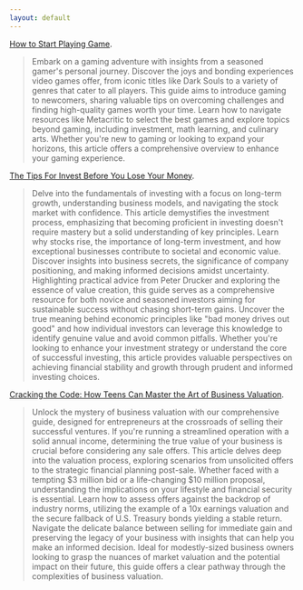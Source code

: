 ```yaml
---
layout: default
---
```



[How to Start Playing Game](./howtostartPlayingGame.html).

> Embark on a gaming adventure with insights from a seasoned gamer's personal journey. Discover the joys and bonding experiences video games offer, from iconic titles like Dark Souls to a variety of genres that cater to all players. This guide aims to introduce gaming to newcomers, sharing valuable tips on overcoming challenges and finding high-quality games worth your time. Learn how to navigate resources like Metacritic to select the best games and explore topics beyond gaming, including investment, math learning, and culinary arts. Whether you're new to gaming or looking to expand your horizons, this article offers a comprehensive overview to enhance your gaming experience.

[The Tips For Invest Before You Lose Your Money](./TheTipsForInvest.html).

> Delve into the fundamentals of investing with a focus on long-term growth, understanding business models, and navigating the stock market with confidence. This article demystifies the investment process, emphasizing that becoming proficient in investing doesn't require mastery but a solid understanding of key principles. Learn why stocks rise, the importance of long-term investment, and how exceptional businesses contribute to societal and economic value. Discover insights into business secrets, the significance of company positioning, and making informed decisions amidst uncertainty. Highlighting practical advice from Peter Drucker and exploring the essence of value creation, this guide serves as a comprehensive resource for both novice and seasoned investors aiming for sustainable success without chasing short-term gains. Uncover the true meaning behind economic principles like "bad money drives out good" and how individual investors can leverage this knowledge to identify genuine value and avoid common pitfalls. Whether you're looking to enhance your investment strategy or understand the core of successful investing, this article provides valuable perspectives on achieving financial stability and growth through prudent and informed investing choices.

[Cracking the Code: How Teens Can Master the Art of Business Valuation](./CrackingTheCode.html).

> Unlock the mystery of business valuation with our comprehensive guide, designed for entrepreneurs at the crossroads of selling their successful ventures. If you're running a streamlined operation with a solid annual income, determining the true value of your business is crucial before considering any sale offers. This article delves deep into the valuation process, exploring scenarios from unsolicited offers to the strategic financial planning post-sale. Whether faced with a tempting $3 million bid or a life-changing $10 million proposal, understanding the implications on your lifestyle and financial security is essential. Learn how to assess offers against the backdrop of industry norms, utilizing the example of a 10x earnings valuation and the secure fallback of U.S. Treasury bonds yielding a stable return. Navigate the delicate balance between selling for immediate gain and preserving the legacy of your business with insights that can help you make an informed decision. Ideal for modestly-sized business owners looking to grasp the nuances of market valuation and the potential impact on their future, this guide offers a clear pathway through the complexities of business valuation.
